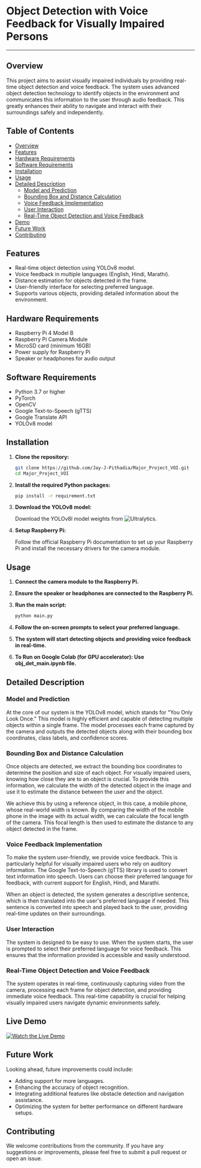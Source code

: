 # Object Detection with Voice Feedback for Visually Impaired Persons

---

## Overview

This project aims to assist visually impaired individuals by providing real-time object detection and voice feedback. The system uses advanced object detection technology to identify objects in the environment and communicates this information to the user through audio feedback. This greatly enhances their ability to navigate and interact with their surroundings safely and independently.

## Table of Contents
- [Overview](#overview)
- [Features](#features)
- [Hardware Requirements](#hardware-requirements)
- [Software Requirements](#software-requirements)
- [Installation](#installation)
- [Usage](#usage)
- [Detailed Description](#detailed-description)
  - [Model and Prediction](#model-and-prediction)
  - [Bounding Box and Distance Calculation](#bounding-box-and-distance-calculation)
  - [Voice Feedback Implementation](#voice-feedback-implementation)
  - [User Interaction](#user-interaction)
  - [Real-Time Object Detection and Voice Feedback](#real-time-object-detection-and-voice-feedback)
- [Demo](#live-demo)
- [Future Work](#future-work)
- [Contributing](#contributing)

## Features

- Real-time object detection using YOLOv8 model.
- Voice feedback in multiple languages (English, Hindi, Marathi).
- Distance estimation for objects detected in the frame.
- User-friendly interface for selecting preferred language.
- Supports various objects, providing detailed information about the environment.

## Hardware Requirements

- Raspberry Pi 4 Model B
- Raspberry Pi Camera Module
- MicroSD card (minimum 16GB)
- Power supply for Raspberry Pi
- Speaker or headphones for audio output

## Software Requirements

- Python 3.7 or higher
- PyTorch
- OpenCV
- Google Text-to-Speech (gTTS)
- Google Translate API
- YOLOv8 model

## Installation

1. **Clone the repository:**

   ```bash
   git clone https://github.com/Jay-J-Pithadia/Major_Project_VOI.git
   cd Major_Project_VOI
   ```

2. **Install the required Python packages:**

   ```bash
   pip install -r requirement.txt
   ```

3. **Download the YOLOv8 model:**

   Download the YOLOv8l model weights from ![Ultralytics](https://github.com/ultralytics/assets/releases/download/v8.2.0/yolov8l.pt).

4. **Setup Raspberry Pi:**

   Follow the official Raspberry Pi documentation to set up your Raspberry Pi and install the necessary drivers for the camera module.

## Usage

1. **Connect the camera module to the Raspberry Pi.**
2. **Ensure the speaker or headphones are connected to the Raspberry Pi.**
3. **Run the main script:**

   ```bash
   python main.py
   ```

4. **Follow the on-screen prompts to select your preferred language.**
5. **The system will start detecting objects and providing voice feedback in real-time.**
6. **To Run on Google Colab (for GPU accelerator): Use obj_det_main.ipynb file.**

## Detailed Description

### Model and Prediction

At the core of our system is the YOLOv8 model, which stands for "You Only Look Once." This model is highly efficient and capable of detecting multiple objects within a single frame. The model processes each frame captured by the camera and outputs the detected objects along with their bounding box coordinates, class labels, and confidence scores.

### Bounding Box and Distance Calculation

Once objects are detected, we extract the bounding box coordinates to determine the position and size of each object. For visually impaired users, knowing how close they are to an object is crucial. To provide this information, we calculate the width of the detected object in the image and use it to estimate the distance between the user and the object.

We achieve this by using a reference object, in this case, a mobile phone, whose real-world width is known. By comparing the width of the mobile phone in the image with its actual width, we can calculate the focal length of the camera. This focal length is then used to estimate the distance to any object detected in the frame.

### Voice Feedback Implementation

To make the system user-friendly, we provide voice feedback. This is particularly helpful for visually impaired users who rely on auditory information. The Google Text-to-Speech (gTTS) library is used to convert text information into speech. Users can choose their preferred language for feedback, with current support for English, Hindi, and Marathi.

When an object is detected, the system generates a descriptive sentence, which is then translated into the user's preferred language if needed. This sentence is converted into speech and played back to the user, providing real-time updates on their surroundings.

### User Interaction

The system is designed to be easy to use. When the system starts, the user is prompted to select their preferred language for voice feedback. This ensures that the information provided is accessible and easily understood.

### Real-Time Object Detection and Voice Feedback

The system operates in real-time, continuously capturing video from the camera, processing each frame for object detection, and providing immediate voice feedback. This real-time capability is crucial for helping visually impaired users navigate dynamic environments safely.

## Live Demo

[![Watch the Live Demo](https://github.com/Jay-J-Pithadia/Major_Project_VOI/assets/96567980/1d9b3367-40a3-43fb-a272-b793561ae31d)](https://drive.google.com/file/d/15ccZ_dX0Dgbk9IMN6TuWTrkdUrXc570H/view?usp=sharing)


## Future Work

Looking ahead, future improvements could include:
- Adding support for more languages.
- Enhancing the accuracy of object recognition.
- Integrating additional features like obstacle detection and navigation assistance.
- Optimizing the system for better performance on different hardware setups.

## Contributing

We welcome contributions from the community. If you have any suggestions or improvements, please feel free to submit a pull request or open an issue.

